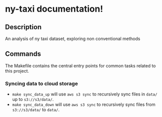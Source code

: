 # ny-taxi documentation!

## Description

An analysis of ny taxi dataset, exploring non conventional methods

## Commands

The Makefile contains the central entry points for common tasks related to this project.

### Syncing data to cloud storage

* `make sync_data_up` will use `aws s3 sync` to recursively sync files in `data/` up to `s3://s3/data/`.
* `make sync_data_down` will use `aws s3 sync` to recursively sync files from `s3://s3/data/` to `data/`.


